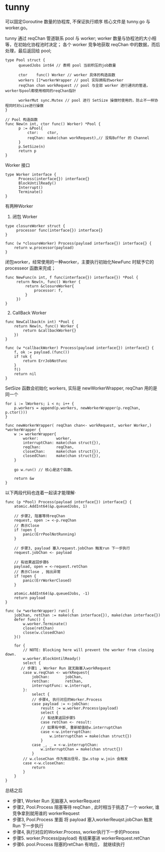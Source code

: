 # tunny

可以固定Goroutine 数量的协程库, 不保证执行顺序
核心文件是 tunny.go 与 worker.go。

tunny 通过 reqChan 管道联系 pool 与 worker;
worker 数量与协程池的大小相等，在初始化协程池时决定；
各个 worker 竞争地获取 reqChan 中的数据，而后处理，最后返回给 pool;

```
type Pool struct {
      queuedJobs int64 // 表明 pool 当前积压的job数量
  
      ctor    func() Worker // worker 具体的构造函数
      workers []*workerWrapper // pool 实际拥有的worker
      reqChan chan workRequest // pool 与全部 worker 进行通讯的管道，worker与pool都使用相同的reqChan指针
  
      workerMut sync.Mutex // pool 进行 SetSize 操做时使用的，防止不一样协程同时对size进行操做
}

// Pool 构造函数
func New(n int, ctor func() Worker) *Pool {
      p := &Pool{
          ctor:    ctor,
          reqChan: make(chan workRequest),// 没有Buffer 的 Channel
      }
      p.SetSize(n)
      return p
}
```

Worker 接口
```
type Worker interface {
      Process(interface{}) interface{}
      BlockUntilReady()
      Interrupt()
      Terminate()
}
```

有两种Worker 
1. 闭包 Worker 
```
type closureWorker struct {
     processor func(interface{}) interface{}
}

func (w *closureWorker) Process(payload interface{}) interface{} {
	return w.processor(payload)
}
```

闭包worker，经常使用的一种worker，主要执行初始化NewFunc 时赋予它的 processeor 函数来完成；

```
func NewFunc(n int, f func(interface{}) interface{}) *Pool {
     return New(n, func() Worker {
         return &closureWorker{
             processor: f,
         }   
     })  
}
```

2. CallBack Worker

```
func NewCallback(n int) *Pool {
	return New(n, func() Worker {
		return &callbackWorker{}
	})
}

func (w *callbackWorker) Process(payload interface{}) interface{} {
	f, ok := payload.(func())
	if !ok {
		return ErrJobNotFunc
	}
	f()
	return nil
}
```

SetSize 函数会初始化 workers, 实际是 newWorkerWrapper, reqChan 用的是同一个

```
for i := lWorkers; i < n; i++ {
	p.workers = append(p.workers, newWorkerWrapper(p.reqChan, p.ctor()))
}
```

```
func newWorkerWrapper( reqChan chan<- workRequest, worker Worker,) *workerWrapper {
	w := workerWrapper{
		worker:        worker,
		interruptChan: make(chan struct{}),
		reqChan:       reqChan,
		closeChan:     make(chan struct{}),
		closedChan:    make(chan struct{}),
	}

	go w.run() // 核心是这个函数。

	return &w
}
```

以下两段代码也连着一起读才能理解·
```
func (p *Pool) Process(payload interface{}) interface{} {
	atomic.AddInt64(&p.queuedJobs, 1)

    // 步骤2, 阻塞等待reqChan 
	request, open := <-p.reqChan
    // 表示Close 
	if !open {
		panic(ErrPoolNotRunning)
	}

    // 步骤3, payload 塞入request.jobChan 触发run 下一步执行
	request.jobChan <- payload

    // 有结果返回步骤6
	payload, open = <-request.retChan
    // 表示Close , 抛出异常
	if !open {
		panic(ErrWorkerClosed)
	}

	atomic.AddInt64(&p.queuedJobs, -1)
	return payload
}

func (w *workerWrapper) run() {
	jobChan, retChan := make(chan interface{}), make(chan interface{})
	defer func() {
		w.worker.Terminate()
		close(retChan)
		close(w.closedChan)
	}()

	for {
		// NOTE: Blocking here will prevent the worker from closing down.
		w.worker.BlockUntilReady()
		select {
       // 步骤1 , Worker Run 就无脑塞入workRequest
		case w.reqChan <- workRequest{
			jobChan:       jobChan,
			retChan:       retChan,
			interruptFunc: w.interrupt,
		}:
			select {
            // 步骤4, 执行对应的Worker.Process
			case payload := <-jobChan:
				result := w.worker.Process(payload)
				select {
                // 有结果返回步骤5
				case retChan <- result:
                // 如果有中断, 重新赋值给w.interruptChan
				case <-w.interruptChan:
					w.interruptChan = make(chan struct{})
				}
			case _, _ = <-w.interruptChan:
				w.interruptChan = make(chan struct{})
			}
        // w.closeChan 作为推出信号，当w.stop w.join 会触发
		case <-w.closeChan:
			return
		}
	}
}
```

总结之后

* 步骤1, Worker Run 无脑塞入 workerRequest
* 步骤2, Pool.Process 阻塞等待 reqChan , 此时相当于挑选了一个 worker, 谁竞争拿到就用谁的 workerRequest
* 步骤3, Pool.Process 里面 将 payload 塞入workerReuqst.jobChan 触发 Run 下一步执行
* 步骤4, 执行对应的Worker.Process, worker执行下一步的Process
* 步骤5. worker.Process(payload) 有结果塞进 workerRequest.retChan
* 步骤6. pool.Process 阻塞的retChan 有响应， 就继续执行

